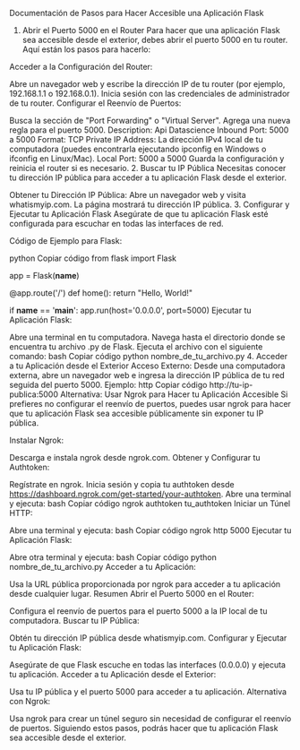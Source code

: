 Documentación de Pasos para Hacer Accesible una Aplicación Flask
1. Abrir el Puerto 5000 en el Router
Para hacer que una aplicación Flask sea accesible desde el exterior, debes abrir el puerto 5000 en tu router. Aquí están los pasos para hacerlo:

Acceder a la Configuración del Router:

Abre un navegador web y escribe la dirección IP de tu router (por ejemplo, 192.168.1.1 o 192.168.0.1).
Inicia sesión con las credenciales de administrador de tu router.
Configurar el Reenvío de Puertos:

Busca la sección de "Port Forwarding" o "Virtual Server".
Agrega una nueva regla para el puerto 5000.
Description: Api Datascience
Inbound Port: 5000 a 5000
Format: TCP
Private IP Address: La dirección IPv4 local de tu computadora (puedes encontrarla ejecutando ipconfig en Windows o ifconfig en Linux/Mac).
Local Port: 5000 a 5000
Guarda la configuración y reinicia el router si es necesario.
2. Buscar tu IP Pública
Necesitas conocer tu dirección IP pública para acceder a tu aplicación Flask desde el exterior.

Obtener tu Dirección IP Pública:
Abre un navegador web y visita whatismyip.com.
La página mostrará tu dirección IP pública.
3. Configurar y Ejecutar tu Aplicación Flask
Asegúrate de que tu aplicación Flask esté configurada para escuchar en todas las interfaces de red.

Código de Ejemplo para Flask:

python
Copiar código
from flask import Flask

app = Flask(__name__)

@app.route('/')
def home():
    return "Hello, World!"

if __name__ == '__main__':
    app.run(host='0.0.0.0', port=5000)
Ejecutar tu Aplicación Flask:

Abre una terminal en tu computadora.
Navega hasta el directorio donde se encuentra tu archivo .py de Flask.
Ejecuta el archivo con el siguiente comando:
bash
Copiar código
python nombre_de_tu_archivo.py
4. Acceder a tu Aplicación desde el Exterior
Acceso Externo:
Desde una computadora externa, abre un navegador web e ingresa la dirección IP pública de tu red seguida del puerto 5000. Ejemplo:
http
Copiar código
http://tu-ip-publica:5000
Alternativa: Usar Ngrok para Hacer tu Aplicación Accesible
Si prefieres no configurar el reenvío de puertos, puedes usar ngrok para hacer que tu aplicación Flask sea accesible públicamente sin exponer tu IP pública.

Instalar Ngrok:

Descarga e instala ngrok desde ngrok.com.
Obtener y Configurar tu Authtoken:

Regístrate en ngrok.
Inicia sesión y copia tu authtoken desde https://dashboard.ngrok.com/get-started/your-authtoken.
Abre una terminal y ejecuta:
bash
Copiar código
ngrok authtoken tu_authtoken
Iniciar un Túnel HTTP:

Abre una terminal y ejecuta:
bash
Copiar código
ngrok http 5000
Ejecutar tu Aplicación Flask:

Abre otra terminal y ejecuta:
bash
Copiar código
python nombre_de_tu_archivo.py
Acceder a tu Aplicación:

Usa la URL pública proporcionada por ngrok para acceder a tu aplicación desde cualquier lugar.
Resumen
Abrir el Puerto 5000 en el Router:

Configura el reenvío de puertos para el puerto 5000 a la IP local de tu computadora.
Buscar tu IP Pública:

Obtén tu dirección IP pública desde whatismyip.com.
Configurar y Ejecutar tu Aplicación Flask:

Asegúrate de que Flask escuche en todas las interfaces (0.0.0.0) y ejecuta tu aplicación.
Acceder a tu Aplicación desde el Exterior:

Usa tu IP pública y el puerto 5000 para acceder a tu aplicación.
Alternativa con Ngrok:

Usa ngrok para crear un túnel seguro sin necesidad de configurar el reenvío de puertos.
Siguiendo estos pasos, podrás hacer que tu aplicación Flask sea accesible desde el exterior.